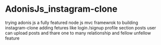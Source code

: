 # AdonisJs_instagram-clone
trying adonis js a fully featured node js mvc framewrok to building instagram-clone adding fetures like login /signup profile section posts user can upload posts and thare one to many relationship and fellow unfellow feature
